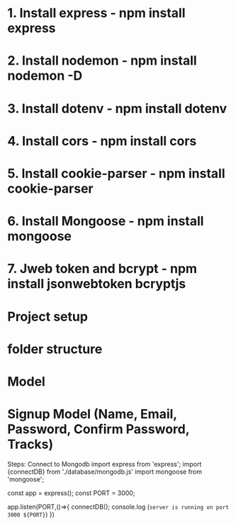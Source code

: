 # 1. Install express - npm install express
# 2. Install nodemon - npm install nodemon -D
# 3. Install dotenv - npm install dotenv 
# 4. Install cors - npm install cors
# 5. Install cookie-parser - npm install cookie-parser
# 6. Install Mongoose - npm install mongoose
# 7. Jweb token and bcrypt - npm install jsonwebtoken bcryptjs


# Project setup
# folder structure
# Model

# Signup Model (Name, Email, Password, Confirm Password, Tracks)
Steps: Connect to Mongodb
import express from 'express';
import {connectDB} from './database/mongodb.js'
import mongoose from 'mongoose';


const app = express();
const PORT = 3000;

app.listen(PORT,()=>{
  connectDB();
  console.log (`server is running on port 3000 ${PORT}`)
})


